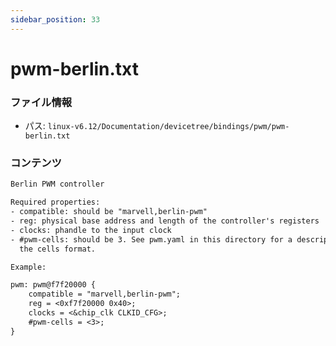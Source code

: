 ```yaml
---
sidebar_position: 33
---
```

# pwm-berlin.txt

### ファイル情報

- パス: `linux-v6.12/Documentation/devicetree/bindings/pwm/pwm-berlin.txt`

### コンテンツ

```txt
Berlin PWM controller

Required properties:
- compatible: should be "marvell,berlin-pwm"
- reg: physical base address and length of the controller's registers
- clocks: phandle to the input clock
- #pwm-cells: should be 3. See pwm.yaml in this directory for a description of
  the cells format.

Example:

pwm: pwm@f7f20000 {
	compatible = "marvell,berlin-pwm";
	reg = <0xf7f20000 0x40>;
	clocks = <&chip_clk CLKID_CFG>;
	#pwm-cells = <3>;
}

```
